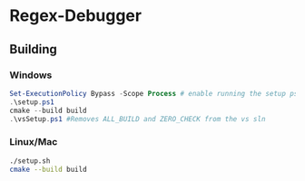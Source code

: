 # Regex-Debugger
## Building
### Windows
```powershell
Set-ExecutionPolicy Bypass -Scope Process # enable running the setup ps1 script
.\setup.ps1
cmake --build build
.\vsSetup.ps1 #Removes ALL_BUILD and ZERO_CHECK from the vs sln
```
### Linux/Mac
```bash
./setup.sh
cmake --build build
```

